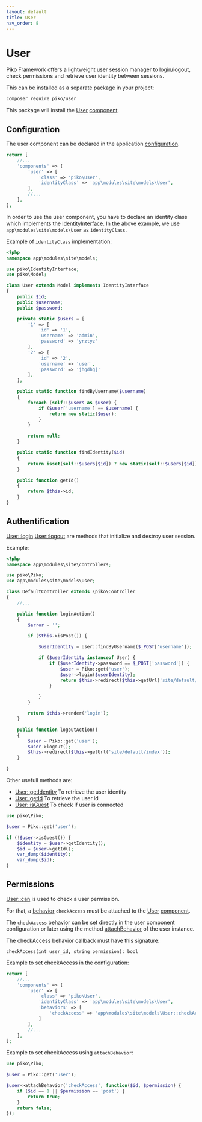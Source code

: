 ```yaml
---
layout: default
title: User
nav_order: 8
---
```


# User

Piko Framework offers a lightweight user session manager to login/logout, check permissions and retrieve user 
identity between sessions.

This can be installed as a separate package in your project:

```bash
composer require piko/user
```

This package will install the [User](../api/User.md) [component](concepts.md#component).

## Configuration

The user component can be declared in the application [configuration](application.md#configuration).

```php
return [
    //...
    'components' => [
        'user' => [
            'class' => 'piko\User',
            'identityClass' => 'app\modules\site\models\User',
        ],
        //...
    ],
];

```

In order to use the user component, you have to declare an identity class which implements 
the [IdentityInterface](../api/IdentityInterface.md). In the above example, we use `app\modules\site\models\User` as
`identityClass`.

Example of `identityClass` implementation:

```php
<?php
namespace app\modules\site\models;

use piko\IdentityInterface;
use piko\Model;

class User extends Model implements IdentityInterface
{
    public $id;
    public $username;
    public $password;

    private static $users = [
        '1' => [
            'id' => '1',
            'username' => 'admin',
            'password' => 'yrztyz'
        ],
        '2' => [
            'id' => '2',
            'username' => 'user',
            'password' => 'jhgdhgj'
        ],
    ];

    public static function findByUsername($username)
    {
        foreach (self::$users as $user) {
            if ($user['username'] == $username) {
                return new static($user);
            }
        }

        return null;
    }

    public static function findIdentity($id)
    {
        return isset(self::$users[$id]) ? new static(self::$users[$id]) : null;
    }

    public function getId()
    {
        return $this->id;
    }
}

```


## Authentification

[User::login](../api/User.md#method_login) [User::logout](../api/User.md#method_logout) are methods 
that initialize and destroy user session.

Example:

```php
<?php
namespace app\modules\site\controllers;

use piko\Piko;
use app\modules\site\models\User;

class DefaultController extends \piko\Controller
{
    //...

    public function loginAction()
    {
        $error = '';

        if ($this->isPost()) {

            $userIdentity = User::findByUsername($_POST['username']);

            if ($userIdentity instanceof User) {
                if ($userIdentity->password == $_POST['password']) {
                    $user = Piko::get('user');
                    $user->login($userIdentity);
                    return $this->redirect($this->getUrl('site/default/index'));
                }

            }
        }

        return $this->render('login');
    }

    public function logoutAction()
    {
        $user = Piko::get('user');
        $user->logout();
        $this->redirect($this->getUrl('site/default/index'));
    }

}
```

Other usefull methods are:

- [User::getIdentity](../api/User.md#method_getIdentity) To retrieve the user identity
- [User::getId](../api/User.md#method_getId) To retrieve the user id
- [User::isGuest](../api/User.md#method_isGuest) To check if user is connected

```php
use piko\Piko;

$user = Piko::get('user');

if (!$user->isGuest()) {
    $identity = $user->getIdentity();
    $id = $user->getId();
    var_dump($identity);
    var_dump($id);
}

```

## Permissions

[User::can](../api/User.md#method_can) is used to check a user permission.

For that, a [behavior](concepts.md#behaviors) `checkAccess` must be attached to the 
[User](../api/User.md) [component](concepts.md#component).

The `checkAccess` behavior can be set directly in the user component configuration or later using the method 
[attachBehavior](../api/Component.md#method_attachBehavior) of the user instance.

The checkAccess behavior callback must have this signature: 

```
checkAccess(int user_id, string permission): bool
```

Example to set checkAccess in the configuration:

```php
return [
    //...
    'components' => [
        'user' => [
            'class' => 'piko\User',
            'identityClass' => 'app\modules\site\models\User',
            'behaviors' => [
                'checkAccess' => 'app\modules\site\models\User::checkAccess'
            ]
        ],
        //...
    ],
];
```

Example to set checkAccess using `attachBehavior`:

```php
use piko\Piko;

$user = Piko::get('user');

$user->attachBehavior('checkAccess', function($id, $permission) {
    if ($id == 1 || $permission == 'post') {
        return true;
    }
    return false;
});

```
